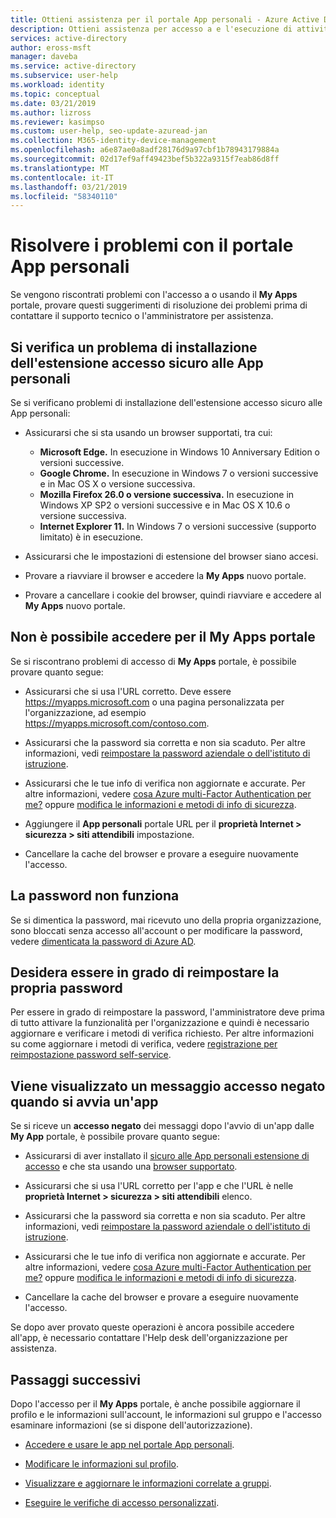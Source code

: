 ```yaml
---
title: Ottieni assistenza per il portale App personali - Azure Active Directory | Microsoft Docs
description: Ottieni assistenza per accesso a e l'esecuzione di attività comuni nel portale App personali.
services: active-directory
author: eross-msft
manager: daveba
ms.service: active-directory
ms.subservice: user-help
ms.workload: identity
ms.topic: conceptual
ms.date: 03/21/2019
ms.author: lizross
ms.reviewer: kasimpso
ms.custom: user-help, seo-update-azuread-jan
ms.collection: M365-identity-device-management
ms.openlocfilehash: a6e87ae0a8adf28176d9a97cbf1b78943179884a
ms.sourcegitcommit: 02d17ef9aff49423bef5b322a9315f7eab86d8ff
ms.translationtype: MT
ms.contentlocale: it-IT
ms.lasthandoff: 03/21/2019
ms.locfileid: "58340110"
---
```

# <a name="troubleshoot-problems-with-the-my-apps-portal"></a>Risolvere i problemi con il portale App personali
Se vengono riscontrati problemi con l'accesso a o usando il **My Apps** portale, provare questi suggerimenti di risoluzione dei problemi prima di contattare il supporto tecnico o l'amministratore per assistenza.

## <a name="im-having-trouble-installing-the-my-apps-secure-sign-in-extension"></a>Si verifica un problema di installazione dell'estensione accesso sicuro alle App personali
Se si verificano problemi di installazione dell'estensione accesso sicuro alle App personali:

- Assicurarsi che si sta usando un browser supportati, tra cui:

    - **Microsoft Edge.** In esecuzione in Windows 10 Anniversary Edition o versioni successive.
    - **Google Chrome.** In esecuzione in Windows 7 o versioni successive e in Mac OS X o versione successiva.
    - **Mozilla Firefox 26.0 o versione successiva.** In esecuzione in Windows XP SP2 o versioni successive e in Mac OS X 10.6 o versione successiva.
    - **Internet Explorer 11.** In Windows 7 o versioni successive (supporto limitato) è in esecuzione.

- Assicurarsi che le impostazioni di estensione del browser siano accesi.

- Provare a riavviare il browser e accedere la **My Apps** nuovo portale.

- Provare a cancellare i cookie del browser, quindi riavviare e accedere al **My Apps** nuovo portale.

## <a name="i-cant-sign-in-to-the-my-apps-portal"></a>Non è possibile accedere per il **My Apps** portale
Se si riscontrano problemi di accesso di **My Apps** portale, è possibile provare quanto segue:

- Assicurarsi che si usa l'URL corretto. Deve essere https://myapps.microsoft.com o una pagina personalizzata per l'organizzazione, ad esempio https://myapps.microsoft.com/contoso.com.

- Assicurarsi che la password sia corretta e non sia scaduto. Per altre informazioni, vedi [reimpostare la password aziendale o dell'istituto di istruzione](active-directory-passwords-update-your-own-password.md).

- Assicurarsi che le tue info di verifica non aggiornate e accurate. Per altre informazioni, vedere [cosa Azure multi-Factor Authentication per me?](multi-factor-authentication-end-user.md) oppure [modifica le informazioni e metodi di info di sicurezza](security-info-add-update-methods-overview.md).

- Aggiungere il **App personali** portale URL per il **proprietà Internet > sicurezza > siti attendibili** impostazione.

- Cancellare la cache del browser e provare a eseguire nuovamente l'accesso.

## <a name="my-password-isnt-working"></a>La password non funziona
Se si dimentica la password, mai ricevuto uno della propria organizzazione, sono bloccati senza accesso all'account o per modificare la password, vedere [dimenticata la password di Azure AD](active-directory-passwords-update-your-own-password.md).

## <a name="i-want-to-be-able-to-reset-my-own-password"></a>Desidera essere in grado di reimpostare la propria password
Per essere in grado di reimpostare la password, l'amministratore deve prima di tutto attivare la funzionalità per l'organizzazione e quindi è necessario aggiornare e verificare i metodi di verifica richiesto. Per altre informazioni su come aggiornare i metodi di verifica, vedere [registrazione per reimpostazione password self-service](active-directory-passwords-reset-register.md).

## <a name="im-getting-an-access-denied-message-when-i-start-an-app"></a>Viene visualizzato un messaggio accesso negato quando si avvia un'app
Se si riceve un **accesso negato** dei messaggi dopo l'avvio di un'app dalle **My App** portale, è possibile provare quanto segue:

- Assicurarsi di aver installato il [sicuro alle App personali estensione di accesso](my-apps-portal-end-user-access.md#download-and-install-the-my-apps-secure-sign-in-extension) e che sta usando una [browser supportato](my-apps-portal-end-user-access.md#supported-browsers).

- Assicurarsi che si usa l'URL corretto per l'app e che l'URL è nelle **proprietà Internet > sicurezza > siti attendibili** elenco.

- Assicurarsi che la password sia corretta e non sia scaduto. Per altre informazioni, vedi [reimpostare la password aziendale o dell'istituto di istruzione](active-directory-passwords-update-your-own-password.md).

- Assicurarsi che le tue info di verifica non aggiornate e accurate. Per altre informazioni, vedere [cosa Azure multi-Factor Authentication per me?](multi-factor-authentication-end-user.md) oppure [modifica le informazioni e metodi di info di sicurezza](security-info-add-update-methods-overview.md).

- Cancellare la cache del browser e provare a eseguire nuovamente l'accesso.

Se dopo aver provato queste operazioni è ancora possibile accedere all'app, è necessario contattare l'Help desk dell'organizzazione per assistenza.

## <a name="next-steps"></a>Passaggi successivi
Dopo l'accesso per il **My Apps** portale, è anche possibile aggiornare il profilo e le informazioni sull'account, le informazioni sul gruppo e l'accesso esaminare informazioni (se si dispone dell'autorizzazione).

- [Accedere e usare le app nel portale App personali](my-apps-portal-end-user-access.md).

- [Modificare le informazioni sul profilo](my-apps-portal-end-user-update-profile.md).

- [Visualizzare e aggiornare le informazioni correlate a gruppi](my-apps-portal-end-user-groups.md).

- [Eseguire le verifiche di accesso personalizzati](my-apps-portal-end-user-access-reviews.md).